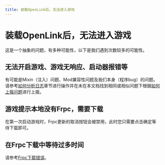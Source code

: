```yaml
---
title: 装载OpenLink后，无法进入游戏
---
```

# 装载OpenLink后，无法进入游戏
这是一个抽象的问题，有多种可能性，以下是我们遇到次数较多的可能性。
## 无法开启游戏、游戏无响应、启动器报错等
有可能是Mixin（注入）问题、Mod兼容性问题及我们本身（程序bug）的问题。
请参考[如何分析日志](../HowTo/LogAnalysis)章节进行操作并在未在本文档找到相同或相似问题下根据[如何上报问题](../HowTo/Report)进行上报。
## 游戏提示本地没有Frpc，需要下载
在第一次启动游戏时，Frpc更新的取消按钮会被禁用，此时您只需要点击确定等待下载即可。
## 在Frpc下载中等待过多时间
请参考[Frpc下载错误](./Frpc_download_wronG)。